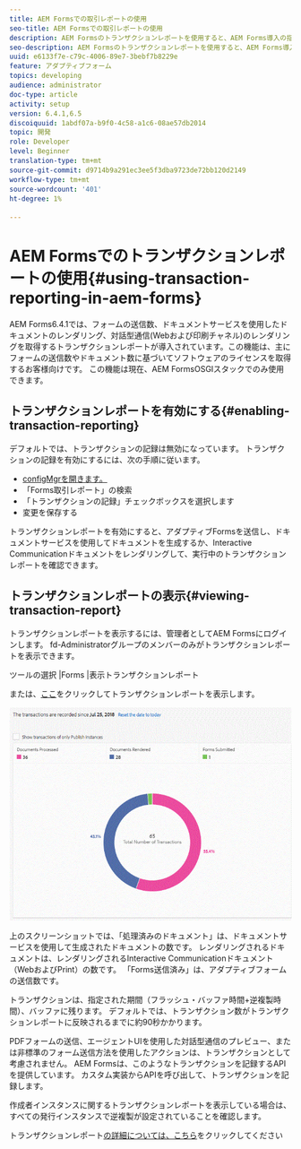 ```yaml
---
title: AEM Formsでの取引レポートの使用
seo-title: AEM Formsでの取引レポートの使用
description: AEM Formsのトランザクションレポートを使用すると、AEM Forms導入の指定日以降に行われたすべてのトランザクションをカウントできます。
seo-description: AEM Formsのトランザクションレポートを使用すると、AEM Forms導入の指定日以降に行われたすべてのトランザクションをカウントできます。
uuid: e6133f7e-c79c-4006-89e7-3bebf7b8229e
feature: アダプティブフォーム
topics: developing
audience: administrator
doc-type: article
activity: setup
version: 6.4.1,6.5
discoiquuid: 1abdf07a-b9f0-4c58-a1c6-08ae57db2014
topic: 開発
role: Developer
level: Beginner
translation-type: tm+mt
source-git-commit: d9714b9a291ec3ee5f3dba9723de72bb120d2149
workflow-type: tm+mt
source-wordcount: '401'
ht-degree: 1%

---
```



# AEM Formsでのトランザクションレポートの使用{#using-transaction-reporting-in-aem-forms}

AEM Forms6.4.1では、フォームの送信数、ドキュメントサービスを使用したドキュメントのレンダリング、対話型通信(Webおよび印刷チャネル)のレンダリングを取得するトランザクションレポートが導入されています。この機能は、主にフォームの送信数やドキュメント数に基づいてソフトウェアのライセンスを取得するお客様向けです。 この機能は現在、AEM FormsOSGIスタックでのみ使用できます。

## トランザクションレポートを有効にする{#enabling-transaction-reporting}

デフォルトでは、トランザクションの記録は無効になっています。 トランザクションの記録を有効にするには、次の手順に従います。

* [configMgrを開きます。](http://localhost:4502/system/console/configMgr)
* 「Forms取引レポート」の検索
* 「トランザクションの記録」チェックボックスを選択します
* 変更を保存する

トランザクションレポートを有効にすると、アダプティブFormsを送信し、ドキュメントサービスを使用してドキュメントを生成するか、Interactive Communicationドキュメントをレンダリングして、実行中のトランザクションレポートを確認できます。

## トランザクションレポートの表示{#viewing-transaction-report}

トランザクションレポートを表示するには、管理者としてAEM Formsにログインします。 fd-Administratorグループのメンバーのみがトランザクションレポートを表示できます。

ツールの選択 |Forms |表示トランザクションレポート

または、[ここ](http://localhost:4502/mnt/overlay/fd/transaction/gui/content/report.html)をクリックしてトランザクションレポートを表示します。

![TransactionReporting](assets/transactionreporting.gif)

上のスクリーンショットでは、「処理済みのドキュメント」は、ドキュメントサービスを使用して生成されたドキュメントの数です。 レンダリングされるドキュメントは、レンダリングされるInteractive Communicationドキュメント（WebおよびPrint）の数です。 「Forms送信済み」は、アダプティブフォームの送信数です。

トランザクションは、指定された期間（フラッシュ・バッファ時間+逆複製時間）、バッファに残ります。 デフォルトでは、トランザクション数がトランザクションレポートに反映されるまでに約90秒かかります。

PDFフォームの送信、エージェントUIを使用した対話型通信のプレビュー、または非標準のフォーム送信方法を使用したアクションは、トランザクションとして考慮されません。 AEM Formsは、このようなトランザクションを記録するAPIを提供しています。 カスタム実装からAPIを呼び出して、トランザクションを記録します。

作成者インスタンスに関するトランザクションレポートを表示している場合は、すべての発行インスタンスで逆複製が設定されていることを確認します。

トランザクションレポート[の詳細については、こちら](https://helpx.adobe.com/experience-manager/6-4/forms/using/transaction-reports-overview.html)をクリックしてください

